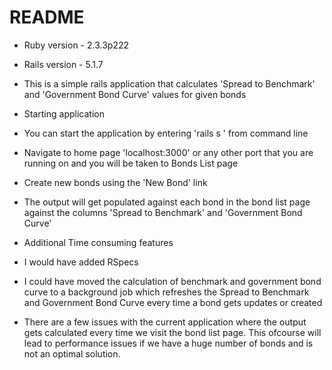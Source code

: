 # README

* Ruby version - 2.3.3p222

* Rails version - 5.1.7

* This is a simple rails application that calculates 'Spread to Benchmark' and 'Government Bond Curve' values for given bonds

* Starting application

* You can start the application by entering 'rails s ' from command line

* Navigate to home page 'localhost:3000' or any other port that you are running on and you will be taken to Bonds List page

* Create new bonds using the 'New Bond' link

* The output will get populated against each bond in the bond list page against the columns 'Spread to Benchmark' and 'Government Bond Curve'



* Additional Time consuming features
* I would have added RSpecs
* I could have moved the calculation of benchmark and government bond curve to a background job which refreshes the Spread to Benchmark and Government Bond Curve every time a bond gets updates or created

* There are a few issues with the current application where the output gets calculated every time we visit the bond list page. This ofcourse will lead to performance issues if we have a huge number of bonds and is not an optimal solution. 
